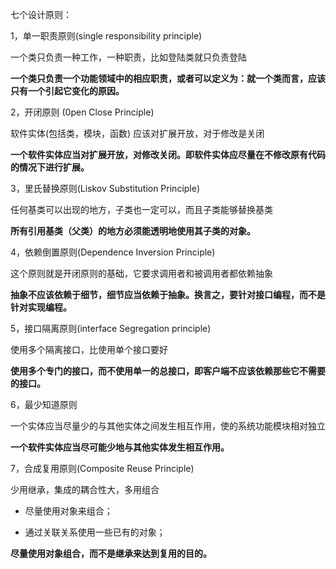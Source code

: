 七个设计原则：

1，单一职责原则(single responsibility principle)

一个类只负责一种工作，一种职责，比如登陆类就只负责登陆

**一个类只负责一个功能领域中的相应职责，或者可以定义为：就一个类而言，应该只有一个引起它变化的原因。**

2，开闭原则 (0pen Close Principle)

软件实体(包括类，模块，函数) 应该对扩展开放，对于修改是关闭

**一个软件实体应当对扩展开放，对修改关闭。即软件实体应尽量在不修改原有代码的情况下进行扩展。**

3，里氏替换原则(Liskov Substitution Principle)

任何基类可以出现的地方，子类也一定可以，而且子类能够替换基类

**所有引用基类（父类）的地方必须能透明地使用其子类的对象。**

4，依赖倒置原则(Dependence Inversion Principle)

这个原则就是开闭原则的基础，它要求调用者和被调用者都依赖抽象

**抽象不应该依赖于细节，细节应当依赖于抽象。换言之，要针对接口编程，而不是针对实现编程。**

5，接口隔离原则(interface Segregation principle)

使用多个隔离接口，比使用单个接口要好

**使用多个专门的接口，而不使用单一的总接口，即客户端不应该依赖那些它不需要的接口。**

6，最少知道原则

一个实体应当尽量少的与其他实体之间发生相互作用，使的系统功能模块相对独立

**一个软件实体应当尽可能少地与其他实体发生相互作用。**

7，合成复用原则(Composite Reuse Principle)

少用继承，集成的耦合性大，多用组合

-  尽量使用对象来组合；

- 通过关联关系使用一些已有的对象；

**尽量使用对象组合，而不是继承来达到复用的目的。**











